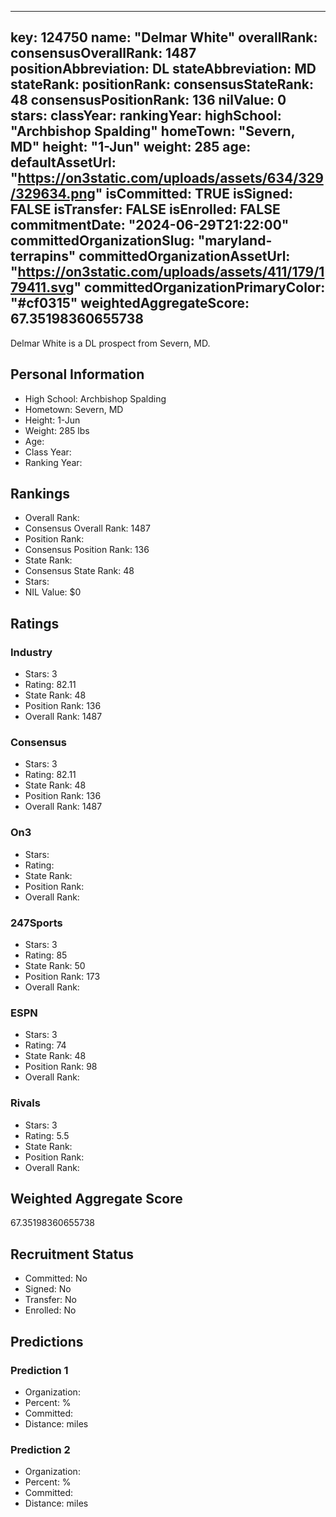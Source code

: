 ---
  key: 124750
  name: "Delmar White"
  overallRank: 
  consensusOverallRank: 1487
  positionAbbreviation: DL
  stateAbbreviation: MD
  stateRank: 
  positionRank: 
  consensusStateRank: 48
  consensusPositionRank: 136
  nilValue: 0
  stars: 
  classYear: 
  rankingYear: 
  highSchool: "Archbishop Spalding"
  homeTown: "Severn, MD"
  height: "1-Jun"
  weight: 285
  age: 
  defaultAssetUrl: "https://on3static.com/uploads/assets/634/329/329634.png"
  isCommitted: TRUE
  isSigned: FALSE
  isTransfer: FALSE
  isEnrolled: FALSE
  commitmentDate: "2024-06-29T21:22:00"
  committedOrganizationSlug: "maryland-terrapins"
  committedOrganizationAssetUrl: "https://on3static.com/uploads/assets/411/179/179411.svg"
  committedOrganizationPrimaryColor: "#cf0315"
  weightedAggregateScore: 67.35198360655738
  ---
  
  Delmar White is a DL prospect from Severn, MD.
  
  ## Personal Information
  - High School: Archbishop Spalding
  - Hometown: Severn, MD
  - Height: 1-Jun
  - Weight: 285 lbs
  - Age: 
  - Class Year: 
  - Ranking Year: 
  
  ## Rankings
  - Overall Rank: 
  - Consensus Overall Rank: 1487
  - Position Rank: 
  - Consensus Position Rank: 136
  - State Rank: 
  - Consensus State Rank: 48
  - Stars: 
  - NIL Value: $0
  
  ## Ratings
  
  ### Industry
  - Stars: 3
  - Rating: 82.11
  - State Rank: 48
  - Position Rank: 136
  - Overall Rank: 1487
  
  ### Consensus
  - Stars: 3
  - Rating: 82.11
  - State Rank: 48
  - Position Rank: 136
  - Overall Rank: 1487
  
  ### On3
  - Stars: 
  - Rating: 
  - State Rank: 
  - Position Rank: 
  - Overall Rank: 
  
  ### 247Sports
  - Stars: 3
  - Rating: 85
  - State Rank: 50
  - Position Rank: 173
  - Overall Rank: 
  
  ### ESPN
  - Stars: 3
  - Rating: 74
  - State Rank: 48
  - Position Rank: 98
  - Overall Rank: 
  
  ### Rivals
  - Stars: 3
  - Rating: 5.5
  - State Rank: 
  - Position Rank: 
  - Overall Rank: 
  
  ## Weighted Aggregate Score
  67.35198360655738
  
  ## Recruitment Status
  - Committed: No
  - Signed: No
  - Transfer: No
  - Enrolled: No
  
  
  
  ## Predictions
  
  ### Prediction 1
  - Organization: 
  - Percent: %
  - Committed: 
  - Distance:  miles
  
  ### Prediction 2
  - Organization: 
  - Percent: %
  - Committed: 
  - Distance:  miles
  